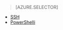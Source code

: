 > [AZURE.SELECTOR]
- [SSH](../articles/hdinsight/hdinsight-hadoop-mahout-linux-mac.md)
- [PowerShelli](../articles/hdinsight/hdinsight-mahout.md)
